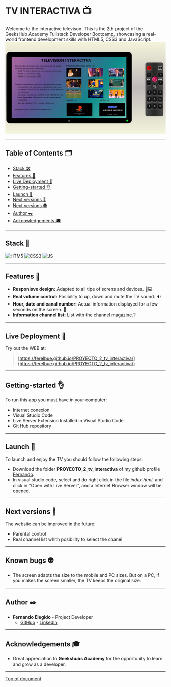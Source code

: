 # TV INTERACTIVA :tv:
Welcome to the interactive televison.
This is the 2th project of the GeeksHub Academy Fullstack Developer Bootcamp, showcasing a real-world frontend development skills with HTML5, CSS3 and JavaScript.
![TV INTERACTIVA](./img/image.png)
***
## Table of Contents 🗂️

- [Stack 🛠️](#stack-wrench)
- [Features 🌟](#features-star2)
- [Live Deployment 📡](#live-deployment-satellite)
- [Getting-started 👌](#getting-started-ok_hand)
- [Launch 🚀](#launch-rocket)
- [Next versions 🔮](#next-versions-crystal_ball)
- [Next versions 👽](#known-bugs-alien)
- [Author ✒️](#author-black_nib)
- [Acknowledgements 🎓](#acknowledgements-mortar_board)
***
## Stack :wrench:

<img src="https://img.shields.io/badge/HTML5-FF8000?style=for-the-badge&logo=html5&logoColor=white" alt="HTM5" />
<img src="https://img.shields.io/badge/CSS3-0040FF?style=for-the-badge&logo=css3&logoColor=white" alt="CSS3" />
<img src="https://img.shields.io/badge/JAVASCRIPT-000000?style=for-the-badge&logo=javascript&logoColor=yelow" alt="JS" />


***
## Features :star2:

- **Responisve design:** Adapted to all tipe of screns and devices. 📱💻
- **Real volume control:** Posibility to up, down and mute the TV sound. 🔉
- **Hour, date and canal number:** Actual information displayed for a few seconds on the screen. 📆
- **Information channel list:** List with the channel magazine.❔



***

## Live Deployment :satellite:

Try out the WEB at:

> [https://ferelbue.github.io/PROYECTO_2_tv_interactiva/](https://ferelbue.github.io/PROYECTO_2_tv_interactiva/)
***

## Getting-started :ok_hand:
To run this app you must have in your computer:
- Internet conexion
- Visual Studio Code
- Live Server Extension Installed in Visual Studio Code
- Git Hub repository
***

## Launch :rocket:
To launch and enjoy the TV you should follow the following steps:
- Download the folder **PROYECTO_2_tv_interactiva** of my github profile [Fernando](https://github.com/Ferelbue/FSD_PROYECTO_1_CartaRestaurante.git).
- In visual studio code, select and do right click in the file *index.html*, and click in "Open with Live Server", and a Internet Browser window will be opened.

***

## Next versions :crystal_ball:
The website can be improved in the future:
- Parental control
- Real channel list whith posibility to select the chanel

***
## Known bugs :alien:
- The screen adapts the size to the mobile and PC sizes. But on a PC, if you makes the screen smaller, the TV keeps the original size.


***
## Author :black_nib:
- **Fernando Elegido** - Project Developer
  - [GitHub](https://github.com/ferelbue) - [LinkedIn](https://www.linkedin.com/in/ferelbue)
***
## Acknowledgements :mortar_board:

- Great appreciation to **Geekshubs Academy** for the opportunity to learn and grow as a developer.

***

[Top of document](#tv-interactiva-tv)